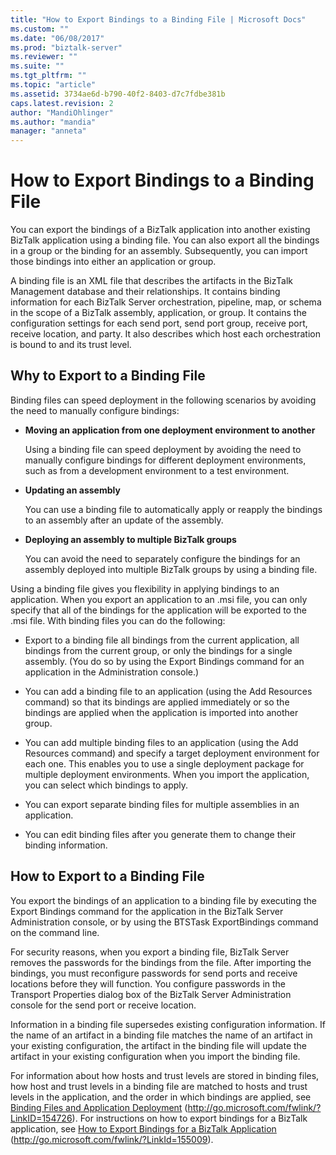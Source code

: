 ```yaml
---
title: "How to Export Bindings to a Binding File | Microsoft Docs"
ms.custom: ""
ms.date: "06/08/2017"
ms.prod: "biztalk-server"
ms.reviewer: ""
ms.suite: ""
ms.tgt_pltfrm: ""
ms.topic: "article"
ms.assetid: 3734ae6d-b790-40f2-8403-d7c7fdbe381b
caps.latest.revision: 2
author: "MandiOhlinger"
ms.author: "mandia"
manager: "anneta"
---
```

# How to Export Bindings to a Binding File
You can export the bindings of a BizTalk application into another existing BizTalk application using a binding file. You can also export all the bindings in a group or the binding for an assembly. Subsequently, you can import those bindings into either an application or group.  
  
 A binding file is an XML file that describes the artifacts in the BizTalk Management database and their relationships. It contains binding information for each BizTalk Server orchestration, pipeline, map, or schema in the scope of a BizTalk assembly, application, or group. It contains the configuration settings for each send port, send port group, receive port, receive location, and party. It also describes which host each orchestration is bound to and its trust level.  
  
## Why to Export to a Binding File  
 Binding files can speed deployment in the following scenarios by avoiding the need to manually configure bindings:  
  
-   **Moving an application from one deployment environment to another**  
  
     Using a binding file can speed deployment by avoiding the need to manually configure bindings for different deployment environments, such as from a development environment to a test environment.  
  
-   **Updating an assembly**  
  
     You can use a binding file to automatically apply or reapply the bindings to an assembly after an update of the assembly.  
  
-   **Deploying an assembly to multiple BizTalk groups**  
  
     You can avoid the need to separately configure the bindings for an assembly deployed into multiple BizTalk groups by using a binding file.  
  
 Using a binding file gives you flexibility in applying bindings to an application. When you export an application to an .msi file, you can only specify that all of the bindings for the application will be exported to the .msi file. With binding files you can do the following:  
  
-   Export to a binding file all bindings from the current application, all bindings from the current group, or only the bindings for a single assembly. (You do so by using the Export Bindings command for an application in the Administration console.)  
  
-   You can add a binding file to an application (using the Add Resources command) so that its bindings are applied immediately or so the bindings are applied when the application is imported into another group.  
  
-   You can add multiple binding files to an application (using the Add Resources command) and specify a target deployment environment for each one. This enables you to use a single deployment package for multiple deployment environments. When you import the application, you can select which bindings to apply.  
  
-   You can export separate binding files for multiple assemblies in an application.  
  
-   You can edit binding files after you generate them to change their binding information.  
  
## How to Export to a Binding File  
 You export the bindings of an application to a binding file by executing the Export Bindings command for the application in the BizTalk Server Administration console, or by using the BTSTask ExportBindings command on the command line.  
  
 For security reasons, when you export a binding file, BizTalk Server removes the passwords for the bindings from the file. After importing the bindings, you must reconfigure passwords for send ports and receive locations before they will function. You configure passwords in the Transport Properties dialog box of the BizTalk Server Administration console for the send port or receive location.  
  
 Information in a binding file supersedes existing configuration information. If the name of an artifact in a binding file matches the name of an artifact in your existing configuration, the artifact in the binding file will update the artifact in your existing configuration when you import the binding file.  
  
 For information about how hosts and trust levels are stored in binding files, how host and trust levels in a binding file are matched to hosts and trust levels in the application, and the order in which bindings are applied, see [Binding Files and Application Deployment](http://go.microsoft.com/fwlink/?LinkID=154726) (http://go.microsoft.com/fwlink/?LinkID=154726). For instructions on how to export bindings for a BizTalk application, see [How to Export Bindings for a BizTalk Application](http://go.microsoft.com/fwlink/?LinkId=155009) (http://go.microsoft.com/fwlink/?LinkId=155009).